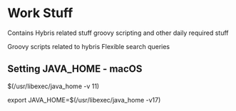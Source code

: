 # Work Stuff
Contains Hybris related stuff groovy scripting and other daily required stuff

Groovy scripts related to hybris 
Flexible search queries

## Setting JAVA_HOME - macOS

$(/usr/libexec/java_home -v 11)

export JAVA_HOME=$(/usr/libexec/java_home -v17)
